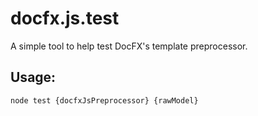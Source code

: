 # docfx.js.test
A simple tool to help test DocFX's template preprocessor.
## Usage:
```
node test {docfxJsPreprocessor} {rawModel}
```
